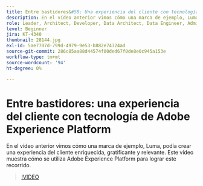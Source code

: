 ```yaml
---
title: Entre bastidores&#58; Una experiencia del cliente con tecnología Adobe Experience Platform
description: En el vídeo anterior vimos cómo una marca de ejemplo, Luma, podía crear una experiencia del cliente enriquecida, gratificante y relevante. Este vídeo muestra cómo se utiliza Adobe Experience Platform para lograr este recorrido.
role: Leader, Architect, Developer, Data Architect, Data Engineer, Admin, User
level: Beginner
jira: KT-4340
thumbnail: 28144.jpg
exl-id: 5ae7707d-799d-4979-9e53-b882e74324ad
source-git-commit: 286c85aa88d44574f00ded67f0de8e0c945a153e
workflow-type: tm+mt
source-wordcount: '94'
ht-degree: 0%

---
```


# Entre bastidores: una experiencia del cliente con tecnología de Adobe Experience Platform

En el vídeo anterior vimos cómo una marca de ejemplo, Luma, podía crear una experiencia del cliente enriquecida, gratificante y relevante. Este vídeo muestra cómo se utiliza Adobe Experience Platform para lograr este recorrido.

>[!VIDEO](https://video.tv.adobe.com/v/28144?learn=on&enablevpops)

